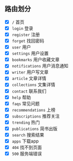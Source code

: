 ## 路由划分
- [X]  `/` 首页
- [X]  `login` 登录
- [X]  `register` 注册
- [X]  `forget` 找回密码
- [X]  `user` 用户
- [X]  `settings` 用户设置
- [X]  `bookmarks` 用户收藏文章
- [X]  `notifications` 用户消息通知
- [X]  `writer` 用户写文章
- [X]  `article` 文章详情
- [X]  `collections` 文集详情
- [X]  `contact` 联系我们
- [X]  `help` 帮助
- [X]  `faqs` 常见问题
- [X]  `recommendations` 上榜
- [X]  `subscriptions` 推荐关注
- [X]  `trending` 热门
- [X]  `publications` 简书出版
- [X]  `search` 搜索结果
- [X]  `apps` 下载app
- [X]  `404` 找不到页面
- [X]  `500` 服务端错误
